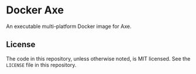 # Docker Axe

An executable multi-platform Docker image for Axe.

## License

The code in this repository, unless otherwise noted, is MIT licensed. See the `LICENSE` file in this repository.
